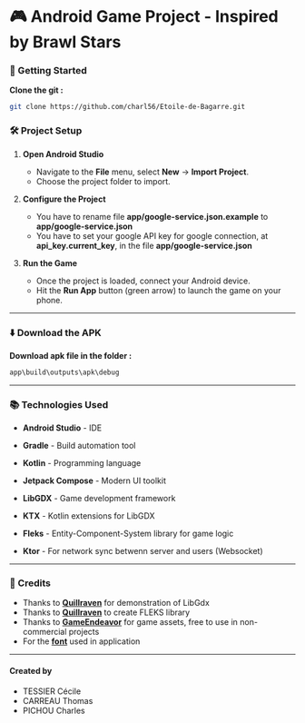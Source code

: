 # 🎮 Android Game Project - Inspired by Brawl Stars

### 🚀 Getting Started

**Clone the git :**

```bash
git clone https://github.com/charl56/Etoile-de-Bagarre.git
```

### 🛠 Project Setup

1. **Open Android Studio**
   - Navigate to the **File** menu, select **New** -> **Import Project**.
   - Choose the project folder to import.

2. **Configure the Project**
   - You have to rename file **app/google-service.json.example** to **app/google-service.json**
   - You have to set your google API key for google connection, at **api_key.current_key**, in the file **app/google-service.json**

3. **Run the Game**
   - Once the project is loaded, connect your Android device.
   - Hit the **Run App** button (green arrow) to launch the game on your phone.


---

### ⬇️ Download the APK

**Download apk file in the folder :**
``` bash
app\build\outputs\apk\debug
```

---

### 📚 Technologies Used

- **Android Studio** - IDE
- **Gradle** - Build automation tool
- **Kotlin** - Programming language

- **Jetpack Compose** - Modern UI toolkit
- **LibGDX** - Game development framework
- **KTX** - Kotlin extensions for LibGDX
- **Fleks** - Entity-Component-System library for game logic
- **Ktor** - For network sync betwenn server and users (Websocket)

--- 

### 📜 Credits

- Thanks to **[Quillraven](https://www.youtube.com/playlist?list=PLTKHCDn5RKK-_mX0s8BJNz7pQecR25689)** for demonstration of LibGdx
- Thanks to **[Quillraven](https://github.com/Quillraven/Fleks)** to create FLEKS library
- Thanks to **[GameEndeavor](https://game-endeavor.itch.io/mystic-woods)** for game assets, free to use in non-commercial projects
- For the **[font](https://craftpix.net/file-licenses/)** used in application


---

#### Created by
- TESSIER Cécile
- CARREAU Thomas
- PICHOU Charles
